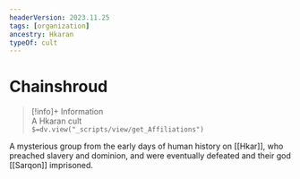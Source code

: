 ```yaml
---
headerVersion: 2023.11.25
tags: [organization]
ancestry: Hkaran
typeOf: cult
---
```

# Chainshroud
>[!info]+ Information  
> A Hkaran cult  
> `$=dv.view("_scripts/view/get_Affiliations")`

A mysterious group from the early days of human history on [[Hkar]], who preached slavery and dominion, and were eventually defeated and their god [[Sarqon]] imprisoned.